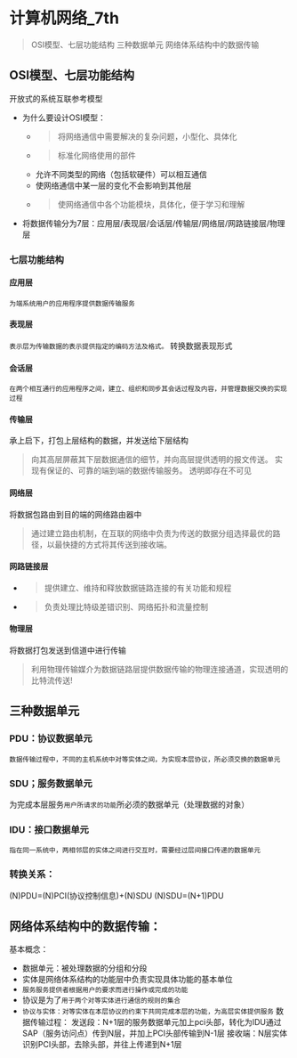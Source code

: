 # 计算机网络_7th
>OSI模型、七层功能结构
>三种数据单元
>网络体系结构中的数据传输

## OSI模型、七层功能结构
开放式的系统互联参考模型
+ 为什么要设计OSI模型：
	+ >将网络通信中需要解决的复杂问题，小型化、具体化
	+ >标准化网络使用的部件
	+ 允许不同类型的网络（包括软硬件）可以相互通信
	+ 使网络通信中某一层的变化不会影响到其他层
	+ >使网络通信中各个功能模块，具体化，便于学习和理解
+ 将数据传输分为7层：应用层/表现层/会话层/传输层/网络层/网路链接层/物理层
### 七层功能结构
#### 应用层
`为端系统用户的应用程序提供数据传输服务`
#### 表现层
`表示层为传输数据的表示提供指定的编码方法及格式。`
转换数据表现形式
#### 会话层
`在两个相互通行的应用程序之间，建立、组织和同步其会话过程及内容，并管理数据交换的实现过程`
#### 传输层
承上启下，打包上层结构的数据，并发送给下层结构
>向其高层屏蔽其下层数据通信的细节，并向高层提供透明的报文传送。
>实现有保证的、可靠的端到端的数据传输服务。
透明即存在不可见
#### 网络层
将数据包路由到目的端的网络路由器中
>通过建立路由机制，在互联的网络中负责为传送的数据分组选择最优的路径，以最快捷的方式将其传送到接收端。

#### 网路链接层
+ >提供建立、维持和释放数据链路连接的有关功能和规程
+ >负责处理比特级差错识别、网络拓扑和流量控制
#### 物理层
将数据打包发送到信道中进行传输
>利用物理传输媒介为数据链路层提供数据传输的物理连接通道，实现透明的比特流传送!


## 三种数据单元
### PDU：协议数据单元
`数据传输过程中，不同的主机系统中对等实体之间，为实现本层协议，所必须交换的数据单元`
### SDU；服务数据单元
为完成本层服务`用户所请求的功能`所必须的数据单元（处理数据的对象）
### IDU：接口数据单元
`指在同一系统中，两相邻层的实体之间进行交互时，需要经过层间接口传递的数据单元`
### 转换关系：
(N)PDU=(N)PCI(协议控制信息)+(N)SDU
(N)SDU=(N+1)PDU
## 网络体系结构中的数据传输：
基本概念：
+ 数据单元：被处理数据的分组和分段
+  实体是网络体系结构的功能层中负责实现具体功能的基本单位
+  `服务服务提供者根据用户的要求而进行操作或完成的功能`
+  协议是为了`用于两个对等实体进行通信的规则的集合`
+  `协议与实体：对等实体在本层协议的约束下共同完成本层的功能，为高层实体提供服务`
数据传输过程：
发送段：N+1层的服务数据单元加上pci头部，转化为IDU通过SAP（服务访问点）传到N层，并加上PCI头部传输到N-1层
接收端：N层实体识别PCI头部，去除头部，并往上传递到N+1层
